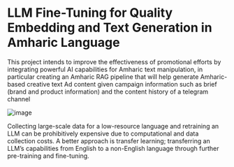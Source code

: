 # LLM Fine-Tuning for Quality Embedding and Text Generation in Amharic Language
This project intends to improve the effectiveness of promotional efforts by integrating powerful AI capabilities for Amharic text manipulation, in particular creating an Amharic RAG pipeline that will help generate Amharic-based creative text Ad content given campaign information such as brief (brand and product information) and the content history of a telegram channel 

![image](https://github.com/AI-Lab-crs/LLM-Fine-Tuning-RAG/assets/39425889/3fc36875-f377-4dc3-8d76-6657ae70c1ff)

Collecting large-scale data for a  low-resource language and retraining an LLM can be prohibitively expensive due to computational and data collection costs. A better approach is transfer learning; transferring an LLM’s capabilities from English to a non-English language through further pre-training and fine-tuning.
